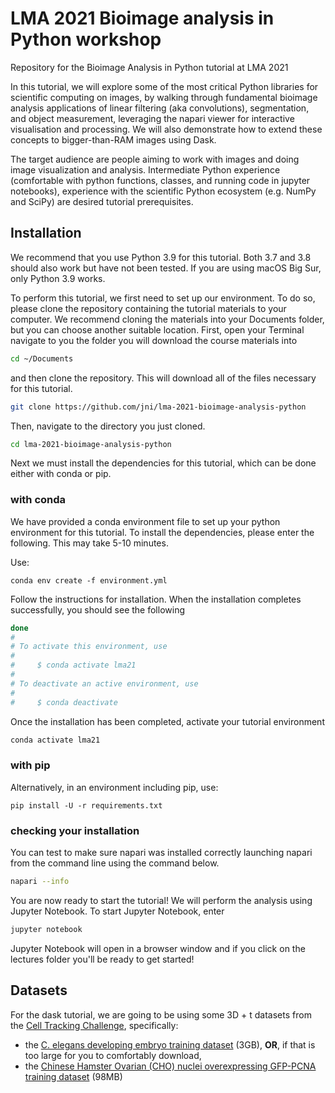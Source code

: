 # LMA 2021 Bioimage analysis in Python workshop

Repository for the Bioimage Analysis in Python tutorial at LMA 2021

In this tutorial, we will explore some of the most critical Python libraries for scientific computing on images, by walking through fundamental bioimage analysis applications of linear filtering (aka convolutions), segmentation, and object measurement, leveraging the napari viewer for interactive visualisation and processing. We will also demonstrate how to extend these concepts to bigger-than-RAM images using Dask.

The target audience are people aiming to work with images and doing image visualization and analysis. Intermediate Python experience (comfortable with python functions, classes, and running code in jupyter notebooks), experience with the scientific Python ecosystem (e.g. NumPy and SciPy) are desired tutorial prerequisites.

## Installation

We recommend that you use Python 3.9 for this tutorial. Both 3.7 and 3.8 should also work but have not been tested. If you are using macOS Big Sur, only Python 3.9 works.

To perform this tutorial, we first need to set up our environment. To do so, please clone the repository containing the tutorial materials to your computer. We recommend cloning the materials into your Documents folder, but you can choose another suitable location. First, open your Terminal navigate to you the folder you will download the course materials into

```bash
cd ~/Documents
```

and then clone the repository. This will download all of the files necessary for this tutorial.

```bash
git clone https://github.com/jni/lma-2021-bioimage-analysis-python
```

Then, navigate to the directory you just cloned.

```bash
cd lma-2021-bioimage-analysis-python
```

Next we must install the dependencies for this tutorial, which can be done either with conda or pip.

### with conda

We have provided a conda environment file to set up your python environment for this tutorial. To install the dependencies, please enter the following. This may take 5-10 minutes.

Use:

```
conda env create -f environment.yml
```

Follow the instructions for installation. When the installation completes successfully, you should see the following

```bash
done
#
# To activate this environment, use
#
#     $ conda activate lma21
#
# To deactivate an active environment, use
#
#     $ conda deactivate
```

Once the installation has been completed, activate your tutorial environment

```bash
conda activate lma21
```

### with pip

Alternatively, in an environment including pip, use:

```
pip install -U -r requirements.txt
```

### checking your installation

You can test to make sure napari was installed correctly launching napari from the command line using the command below.

```bash
napari --info
```

You are now ready to start the tutorial! We will perform the analysis using Jupyter Notebook. To start Jupyter Notebook, enter

```bash
jupyter notebook
```

Jupyter Notebook will open in a browser window and if you click on the lectures folder you'll be ready to get started!


## Datasets

For the dask tutorial, we are going to be using some 3D + t datasets from the
[Cell Tracking Challenge](http://celltrackingchallenge.net/3d-datasets/),
specifically:

- the [C. elegans developing embryo training
  dataset](http://data.celltrackingchallenge.net/training-datasets/Fluo-N3DH-CE.zip)
  (3GB), **OR**, if that is too large for you to comfortably download,
- the [Chinese Hamster Ovarian (CHO) nuclei overexpressing GFP-PCNA training
  dataset](http://data.celltrackingchallenge.net/training-datasets/Fluo-N3DH-CHO.zip)
  (98MB)
